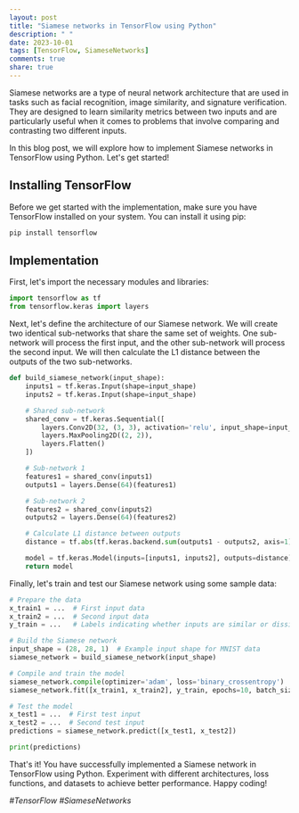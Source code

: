 ```yaml
---
layout: post
title: "Siamese networks in TensorFlow using Python"
description: " "
date: 2023-10-01
tags: [TensorFlow, SiameseNetworks]
comments: true
share: true
---
```


Siamese networks are a type of neural network architecture that are used in tasks such as facial recognition, image similarity, and signature verification. They are designed to learn similarity metrics between two inputs and are particularly useful when it comes to problems that involve comparing and contrasting two different inputs.

In this blog post, we will explore how to implement Siamese networks in TensorFlow using Python. Let's get started!

## Installing TensorFlow

Before we get started with the implementation, make sure you have TensorFlow installed on your system. You can install it using pip:

```python
pip install tensorflow
```

## Implementation

First, let's import the necessary modules and libraries:

```python
import tensorflow as tf
from tensorflow.keras import layers
```

Next, let's define the architecture of our Siamese network. We will create two identical sub-networks that share the same set of weights. One sub-network will process the first input, and the other sub-network will process the second input. We will then calculate the L1 distance between the outputs of the two sub-networks.

```python
def build_siamese_network(input_shape):
    inputs1 = tf.keras.Input(shape=input_shape)
    inputs2 = tf.keras.Input(shape=input_shape)

    # Shared sub-network
    shared_conv = tf.keras.Sequential([
        layers.Conv2D(32, (3, 3), activation='relu', input_shape=input_shape),
        layers.MaxPooling2D((2, 2)),
        layers.Flatten()
    ])

    # Sub-network 1
    features1 = shared_conv(inputs1)
    outputs1 = layers.Dense(64)(features1)

    # Sub-network 2
    features2 = shared_conv(inputs2)
    outputs2 = layers.Dense(64)(features2)

    # Calculate L1 distance between outputs
    distance = tf.abs(tf.keras.backend.sum(outputs1 - outputs2, axis=1))

    model = tf.keras.Model(inputs=[inputs1, inputs2], outputs=distance)
    return model
```

Finally, let's train and test our Siamese network using some sample data:

```python
# Prepare the data
x_train1 = ...  # First input data
x_train2 = ...  # Second input data
y_train = ...   # Labels indicating whether inputs are similar or dissimilar

# Build the Siamese network
input_shape = (28, 28, 1)  # Example input shape for MNIST data
siamese_network = build_siamese_network(input_shape)

# Compile and train the model
siamese_network.compile(optimizer='adam', loss='binary_crossentropy')
siamese_network.fit([x_train1, x_train2], y_train, epochs=10, batch_size=32)

# Test the model
x_test1 = ...  # First test input
x_test2 = ...  # Second test input
predictions = siamese_network.predict([x_test1, x_test2])

print(predictions)
```

That's it! You have successfully implemented a Siamese network in TensorFlow using Python. Experiment with different architectures, loss functions, and datasets to achieve better performance. Happy coding!

*#TensorFlow #SiameseNetworks*